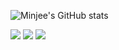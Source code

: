 ![Minjee's GitHub stats](https://github-readme-stats.vercel.app/api?username=freemjstudio&show_icons=true&theme=radical)

<a target="_blank"><img src="https://img.shields.io/badge/Linux-FCC624?style=flat-square&logo=appveyor&logo=!linux&logoColor=000000"/></a> 
<a target="_blank"><img src="https://img.shields.io/badge/Python-3776AB?style=flat-square&logo=appveyor&logo=!linux&logoColor=000000"/></a> 
<a target="_blank"><img src="https://img.shields.io/badge/Swift-F05138?style=flat-square&logo=appveyor&logo=!linux&logoColor=000000"/></a> 
